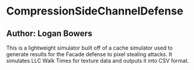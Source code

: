 # CompressionSideChannelDefense
## Author: Logan Bowers
This is a lightweight simulator built off of a cache simulator used to generate results for the Facade defense to pixel stealing attacks. It simulates LLC Walk Times for texture data and outputs it into CSV format.
